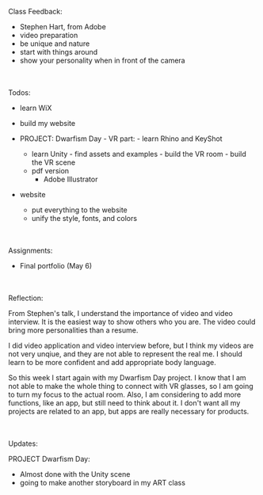 

Class Feedback:

  - Stephen Hart, from Adobe
  - video preparation
  - be unique and nature
  - start with things around
  - show your personality when in front of the camera


<br><br>
Todos:

  - learn WiX

  - build my website

  - PROJECT: Dwarfism Day
 		- VR part:
 			- learn Rhino and KeyShot
      - learn Unity
 			- find assets and examples
 			- build the VR room
 			- build the VR scene
     - pdf version
       - Adobe Illustrator

 - website
	 - put everything to the website
	 - unify the style, fonts, and colors

<br><br>
Assignments:

 - Final portfolio (May 6)


<br><br>
Reflection:

From Stephen's talk, I understand the importance of video and video interview. It is the easiest way to show others who you are. The video could bring more personalities than a resume.

I did video application and video interview before, but I think my videos are not very unqiue, and they are not able to represent the real me. I should learn to be more confident and add appropriate body language.

So this week I start again with my Dwarfism Day project. I know that I am not able to make the whole thing to connect with VR glasses, so I am going to turn my focus to the actual room. Also, I am considering to add more functions, like an app, but still need to think about it. I don't want all my projects are related to an app, but apps are really necessary for products.

<br><br>
Updates:

PROJECT Dwarfism Day:

 - Almost done with the Unity scene
 - going to make another storyboard in my ART class
